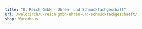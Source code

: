 ```yaml
---
title: "U. Reich GmbH - Uhren- und Schmuckfachgeschäft"
url: /waldkirch/u-reich-gmbh-uhren-und-schmuckfachgeschaeft/
shop: Warenhaus
---
```

